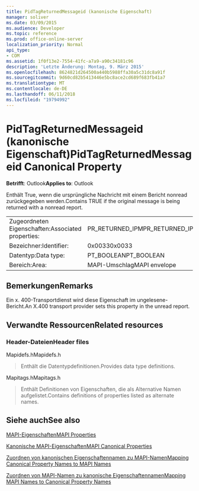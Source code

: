 ```yaml
---
title: PidTagReturnedMessageid (kanonische Eigenschaft)
manager: soliver
ms.date: 03/09/2015
ms.audience: Developer
ms.topic: reference
ms.prod: office-online-server
localization_priority: Normal
api_type:
- COM
ms.assetid: 1f0f13e2-7554-41fc-a7a9-a90c34181c96
description: 'Letzte Änderung: Montag, 9. März 2015'
ms.openlocfilehash: 8624821d264500a440b5988ffa30a5c31dc8a91f
ms.sourcegitcommit: 9d60cd82b5413446e5bc8ace2cd689f683fb41a7
ms.translationtype: MT
ms.contentlocale: de-DE
ms.lasthandoff: 06/11/2018
ms.locfileid: "19794992"
---
```

# <a name="pidtagreturnedmessageid-canonical-property"></a><span data-ttu-id="438ab-103">PidTagReturnedMessageid (kanonische Eigenschaft)</span><span class="sxs-lookup"><span data-stu-id="438ab-103">PidTagReturnedMessageid Canonical Property</span></span>

  
  
<span data-ttu-id="438ab-104">**Betrifft**: Outlook</span><span class="sxs-lookup"><span data-stu-id="438ab-104">**Applies to**: Outlook</span></span> 
  
<span data-ttu-id="438ab-105">Enthält True, wenn die ursprüngliche Nachricht mit einem Bericht nonread zurückgegeben werden.</span><span class="sxs-lookup"><span data-stu-id="438ab-105">Contains TRUE if the original message is being returned with a nonread report.</span></span>
  
|||
|:-----|:-----|
|<span data-ttu-id="438ab-106">Zugeordneten Eigenschaften:</span><span class="sxs-lookup"><span data-stu-id="438ab-106">Associated properties:</span></span>  <br/> |<span data-ttu-id="438ab-107">PR_RETURNED_IPM</span><span class="sxs-lookup"><span data-stu-id="438ab-107">PR_RETURNED_IPM</span></span>  <br/> |
|<span data-ttu-id="438ab-108">Bezeichner:</span><span class="sxs-lookup"><span data-stu-id="438ab-108">Identifier:</span></span>  <br/> |<span data-ttu-id="438ab-109">0x0033</span><span class="sxs-lookup"><span data-stu-id="438ab-109">0x0033</span></span>  <br/> |
|<span data-ttu-id="438ab-110">Datentyp:</span><span class="sxs-lookup"><span data-stu-id="438ab-110">Data type:</span></span>  <br/> |<span data-ttu-id="438ab-111">PT_BOOLEAN</span><span class="sxs-lookup"><span data-stu-id="438ab-111">PT_BOOLEAN</span></span>  <br/> |
|<span data-ttu-id="438ab-112">Bereich:</span><span class="sxs-lookup"><span data-stu-id="438ab-112">Area:</span></span>  <br/> |<span data-ttu-id="438ab-113">MAPI-Umschlag</span><span class="sxs-lookup"><span data-stu-id="438ab-113">MAPI envelope</span></span>  <br/> |
   
## <a name="remarks"></a><span data-ttu-id="438ab-114">Bemerkungen</span><span class="sxs-lookup"><span data-stu-id="438ab-114">Remarks</span></span>

<span data-ttu-id="438ab-115">Ein x. 400-Transportdienst wird diese Eigenschaft im ungelesene-Bericht.</span><span class="sxs-lookup"><span data-stu-id="438ab-115">An X.400 transport provider sets this property in the unread report.</span></span>
  
## <a name="related-resources"></a><span data-ttu-id="438ab-116">Verwandte Ressourcen</span><span class="sxs-lookup"><span data-stu-id="438ab-116">Related resources</span></span>

### <a name="header-files"></a><span data-ttu-id="438ab-117">Header-Dateien</span><span class="sxs-lookup"><span data-stu-id="438ab-117">Header files</span></span>

<span data-ttu-id="438ab-118">Mapidefs.h</span><span class="sxs-lookup"><span data-stu-id="438ab-118">Mapidefs.h</span></span>
  
> <span data-ttu-id="438ab-119">Enthält die Datentypdefinitionen.</span><span class="sxs-lookup"><span data-stu-id="438ab-119">Provides data type definitions.</span></span>
    
<span data-ttu-id="438ab-120">Mapitags.h</span><span class="sxs-lookup"><span data-stu-id="438ab-120">Mapitags.h</span></span>
  
> <span data-ttu-id="438ab-121">Enthält Definitionen von Eigenschaften, die als Alternative Namen aufgelistet.</span><span class="sxs-lookup"><span data-stu-id="438ab-121">Contains definitions of properties listed as alternate names.</span></span>
    
## <a name="see-also"></a><span data-ttu-id="438ab-122">Siehe auch</span><span class="sxs-lookup"><span data-stu-id="438ab-122">See also</span></span>



[<span data-ttu-id="438ab-123">MAPI-Eigenschaften</span><span class="sxs-lookup"><span data-stu-id="438ab-123">MAPI Properties</span></span>](mapi-properties.md)
  
[<span data-ttu-id="438ab-124">Kanonische MAPI-Eigenschaften</span><span class="sxs-lookup"><span data-stu-id="438ab-124">MAPI Canonical Properties</span></span>](mapi-canonical-properties.md)
  
[<span data-ttu-id="438ab-125">Zuordnen von kanonischen Eigenschaftennamen zu MAPI-Namen</span><span class="sxs-lookup"><span data-stu-id="438ab-125">Mapping Canonical Property Names to MAPI Names</span></span>](mapping-canonical-property-names-to-mapi-names.md)
  
[<span data-ttu-id="438ab-126">Zuordnen von MAPI-Namen zu kanonische Eigenschaftennamen</span><span class="sxs-lookup"><span data-stu-id="438ab-126">Mapping MAPI Names to Canonical Property Names</span></span>](mapping-mapi-names-to-canonical-property-names.md)

